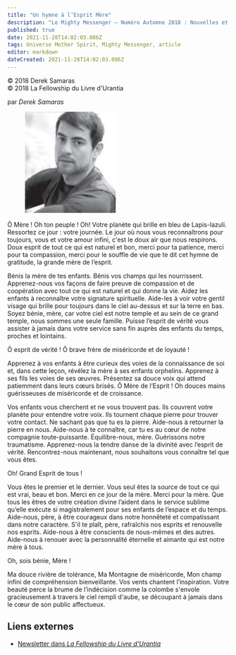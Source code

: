 ```yaml
---
title: "Un hymne à l’Esprit Mère"
description: "Le Mighty Messenger — Numéro Automne 2018 : Nouvelles et opinions pour les lecteurs du Livre d'Urantia"
published: true
date: 2021-11-28T14:02:03.086Z
tags: Universe Mother Spirit, Mighty Messenger, article
editor: markdown
dateCreated: 2021-11-28T14:02:03.086Z
---
```


<p class="v-card v-sheet theme--light grey lighten-3 px-2">© 2018 Derek Samaras<br>© 2018 La Fellowship du Livre d'Urantia</p>

par _Derek Samaras_

<figure id="Figure_1" class="image urantiapedia image-style-align-left">
<img src="/image/article/The_Mighty_Messenger/2018_Fall/Derek_Samaras.jpg">
</figure>

Ô Mère ! Oh ton peuple ! Oh! Votre planète qui brille en bleu de Lapis-lazuli. Ressortez ce jour : votre journée. Le jour où nous vous reconnaîtrons pour toujours, vous et votre amour infini, c'est le doux air que nous respirons. Doux esprit de tout ce qui est naturel et bon, merci pour ta patience, merci pour ta compassion, merci pour le souffle de vie que te dit cet hymne de gratitude, la grande mère de l’esprit.

Bénis la mère de tes enfants. Bénis vos champs qui les nourrissent. Apprenez-nous vos façons de faire preuve de compassion et de coopération avec tout ce qui est naturel et qui donne la vie. Aidez les enfants à reconnaître votre signature spirituelle. Aide-les à voir votre gentil visage qui brille pour toujours dans le ciel au-dessus et sur la terre en bas. Soyez bénie, mère, car votre ciel est notre temple et au sein de ce grand temple, nous sommes une seule famille. Puisse l’esprit de vérité vous assister à jamais dans votre service sans fin auprès des enfants du temps, proches et lointains.

Ô esprit de vérité ! Ô brave frère de miséricorde et de loyauté !

Apprenez à vos enfants à être curieux des voies de la connaissance de soi et, dans cette leçon, révélez la mère à ses enfants orphelins. Apprenez à ses fils les voies de ses œuvres. Présentez sa douce voix qui attend patiemment dans leurs cœurs brisés.  Ô Mère de l’Esprit ! Oh douces mains guérisseuses de miséricorde et de croissance.

Vos enfants vous cherchent et ne vous trouvent pas. Ils couvrent votre planète pour entendre votre voix. Ils tournent chaque pierre pour trouver votre contact. Ne sachant pas que tu es la pierre. Aide-nous à retourner la pierre en nous. Aide-nous à te connaître, car tu es au cœur de notre compagnie toute-puissante. Équilibre-nous, mère. Guérissons notre traumatisme. Apprenez-nous la tendre danse de la divinité avec l’esprit de vérité. Rencontrez-nous maintenant, nous souhaitons vous connaître tel que vous êtes.

Oh! Grand Esprit de tous !

Vous êtes le premier et le dernier. Vous seul êtes la source de tout ce qui est vrai, beau et bon. Merci en ce jour de la mère. Merci pour la mère. Que tous les êtres de votre création divine l’aident dans le service sublime qu’elle exécute si magistralement pour ses enfants de l’espace et du temps. Aide-nous, père, à être courageux dans notre honnêteté et compatissant dans notre caractère. S'il te plaît, père, rafraîchis nos esprits et renouvelle nos esprits. Aide-nous à être conscients de nous-mêmes et des autres. Aide-nous à renouer avec la personnalité éternelle et aimante qui est notre mère à tous.

Oh, sois bénie, Mère !

Ma douce rivière de tolérance, Ma Montagne de miséricorde, Mon champ infini de compréhension bienveillante. Vos vents chantent l’inspiration. Votre beauté perce la brume de l’indécision comme la colombe s'envole gracieusement à travers le ciel rempli d'aube, se découpant à jamais dans le cœur de son public affectueux. 

## Liens externes

* [Newsletter dans _La Fellowship du Livre d'Urantia_](https://assetrepository.urantiabook.org/AssetRepository/Communications/Mighty-Messenger/MM-2018-Fall.pdf)

<br>

